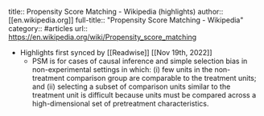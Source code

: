 title:: Propensity Score Matching - Wikipedia (highlights)
author:: [[en.wikipedia.org]]
full-title:: "Propensity Score Matching - Wikipedia"
category:: #articles
url:: https://en.wikipedia.org/wiki/Propensity_score_matching

- Highlights first synced by [[Readwise]] [[Nov 19th, 2022]]
	- PSM is for cases of causal inference and simple selection bias in non-experimental settings in which: (i) few units in the non-treatment comparison group are comparable to the treatment units; and (ii) selecting a subset of comparison units similar to the treatment unit is difficult because units must be compared across a high-dimensional set of pretreatment characteristics.